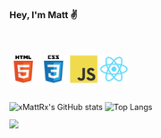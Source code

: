 


### Hey, I'm Matt ✌  <br><br><br>
<div>
<img src="https://raw.githubusercontent.com/devicons/devicon/master/icons/html5/html5-original-wordmark.svg" width="50px" alt="HTML">
<img src="https://raw.githubusercontent.com/devicons/devicon/master/icons/css3/css3-original-wordmark.svg" width="50px" alt="CSS">
<img src="https://raw.githubusercontent.com/devicons/devicon/master/icons/javascript/javascript-original.svg" width="50px" alt="Javascript"> 
<img src="https://raw.githubusercontent.com/devicons/devicon/master/icons/react/react-original.svg" width="50px" alt="ReactJS"><br><br>
<div>

![xMattRx's GitHub stats](https://github-readme-stats.vercel.app/api?username=xMattRx&show_icons=true&theme=dark)
![Top Langs](https://github-readme-stats.vercel.app/api/top-langs/?username=xMattRx&layout=compact&theme=dark)
</div>

[![](https://camo.githubusercontent.com/c00f87aeebbec37f3ee0857cc4c20b21fefde8a96caf4744383ebfe44a47fe3f/68747470733a2f2f696d672e736869656c64732e696f2f62616467652f2d4c696e6b6564496e2d2532333030373742353f7374796c653d666f722d7468652d6261646765266c6f676f3d6c696e6b6564696e266c6f676f436f6c6f723d7768697465)](https://www.linkedin.com/in/matthew-nascimento-5753246a)

